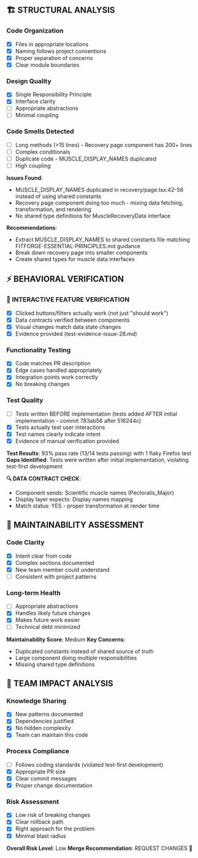 ## 🏗️ STRUCTURAL ANALYSIS

### Code Organization
- [x] Files in appropriate locations
- [x] Naming follows project conventions  
- [x] Proper separation of concerns
- [x] Clear module boundaries

### Design Quality
- [x] Single Responsibility Principle
- [x] Interface clarity
- [ ] Appropriate abstractions
- [ ] Minimal coupling

### Code Smells Detected
- [ ] Long methods (>15 lines) - Recovery page component has 200+ lines
- [ ] Complex conditionals
- [ ] Duplicate code - MUSCLE_DISPLAY_NAMES duplicated
- [ ] High coupling

**Issues Found**: 
- MUSCLE_DISPLAY_NAMES duplicated in recovery/page.tsx:42-56 instead of using shared constants
- Recovery page component doing too much - mixing data fetching, transformation, and rendering
- No shared type definitions for MuscleRecoveryData interface

**Recommendations**: 
- Extract MUSCLE_DISPLAY_NAMES to shared constants file matching FITFORGE-ESSENTIAL-PRINCIPLES.md guidance
- Break down recovery page into smaller components
- Create shared types for muscle data interfaces

## ⚡ BEHAVIORAL VERIFICATION

### 🚨 INTERACTIVE FEATURE VERIFICATION
- [x] Clicked buttons/filters actually work (not just "should work") 
- [x] Data contracts verified between components
- [x] Visual changes match data state changes
- [x] Evidence provided (test-evidence-issue-28.md)

### Functionality Testing
- [x] Code matches PR description
- [x] Edge cases handled appropriately
- [x] Integration points work correctly
- [x] No breaking changes

### Test Quality
- [ ] Tests written BEFORE implementation (tests added AFTER initial implementation - commit 783ab56 after 516244c)
- [x] Tests actually test user interactions
- [x] Test names clearly indicate intent
- [x] Evidence of manual verification provided

**Test Results**: 93% pass rate (13/14 tests passing) with 1 flaky Firefox test
**Gaps Identified**: Tests were written after initial implementation, violating test-first development

**🔍 DATA CONTRACT CHECK**:
- Component sends: Scientific muscle names (Pectoralis_Major)
- Display layer expects: Display names mapping
- Match status: YES - proper transformation at render time

## 🔧 MAINTAINABILITY ASSESSMENT

### Code Clarity
- [x] Intent clear from code
- [x] Complex sections documented
- [x] New team member could understand
- [ ] Consistent with project patterns

### Long-term Health
- [ ] Appropriate abstractions
- [x] Handles likely future changes
- [x] Makes future work easier
- [ ] Technical debt minimized

**Maintainability Score**: Medium
**Key Concerns**: 
- Duplicated constants instead of shared source of truth
- Large component doing multiple responsibilities
- Missing shared type definitions

## 👥 TEAM IMPACT ANALYSIS

### Knowledge Sharing
- [x] New patterns documented
- [x] Dependencies justified
- [x] No hidden complexity
- [x] Team can maintain this code

### Process Compliance
- [ ] Follows coding standards (violated test-first development)
- [x] Appropriate PR size
- [x] Clear commit messages
- [x] Proper change documentation

### Risk Assessment
- [x] Low risk of breaking changes
- [x] Clear rollback path
- [x] Right approach for the problem
- [x] Minimal blast radius

**Overall Risk Level**: Low
**Merge Recommendation**: REQUEST CHANGES 🔄
